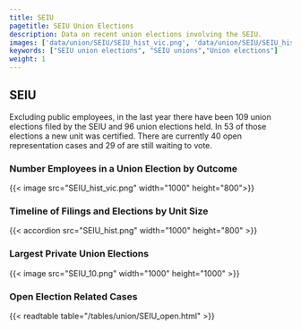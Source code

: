 ```yaml
---
title: SEIU
pagetitle: SEIU Union Elections
description: Data on recent union elections involving the SEIU.
images: ['data/union/SEIU/SEIU_hist_vic.png', 'data/union/SEIU/SEIU_hist_size.png', 'data/union/SEIU/SEIU_10.png']
keywords: ["SEIU union elections", "SEIU unions","Union elections"]
weight: 1
---
```

##  SEIU

Excluding public employees, in the last year there have been 109 union elections filed by the SEIU and 96 union elections held. In 53 of those elections a new unit was certified. There are currently 40 open representation cases and 29 of are still waiting to vote.

### Number Employees in a Union Election by Outcome
{{< image src="SEIU_hist_vic.png" width="1000" height="800">}}

### Timeline of Filings and Elections by Unit Size
{{< accordion src="SEIU_hist.png" width="1000" height="800" >}}

### Largest Private Union Elections
{{< image src="SEIU_10.png" width="1000" height="1000"  >}}

### Open Election Related Cases
{{< readtable table="/tables/union/SEIU_open.html" >}}

